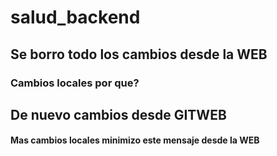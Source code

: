 # salud_backend
## Se borro todo los cambios desde la WEB

### Cambios locales por que?

## De nuevo cambios desde GITWEB
#### Mas cambios locales minimizo este mensaje desde la WEB
